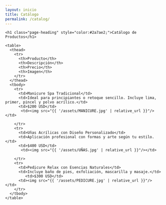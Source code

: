```yaml
---
layout: inicio
title: Catálogo
permalink: /catalog/
---
```


<div class="wrapper">

  <main class="page-content">

    <h1 class="page-heading" style="color:#2a7ae2;">Catálogo de Productos</h1>

    <table>
      <thead>
        <tr>
          <th>Producto</th>
          <th>Descripción</th>
          <th>Precio</th>
          <th>Imagen</th>
        </tr>
      </thead>
      <tbody>
        <tr>
          <td>Manicure Spa Tradicional</td>
          <td>Ideal para principiantes o retoque sencillo. Incluye lima, primer, pincel y polvo acrílico.</td>
          <td>$200 USD</td>
           <td><img src="{{ '/assets/MANICURE.jpg' | relative_url }}"/></td>

        </tr>
        <tr>
          <td>Uñas Acrílicas con Diseño Personalizado</td>
          <td>Aplicación profesional con formas y arte según tu estilo.</td>
          <td>$400 USD</td>
           <td><img src="{{ '/assets/UÑAS.jpg' | relative_url }}"/></td>

        </tr>
        <tr>
          <td>Pedicure Relax con Esencias Naturales</td>
          <td>Incluye baño de pies, exfoliación, mascarilla y masaje.</td>
             <td>$300 USD</td>
          <td><img src="{{ '/assets/PEDICURE.jpg' | relative_url }}"/></td>
        </tr>
      </tbody>
    </table>

  </main>

</div>
